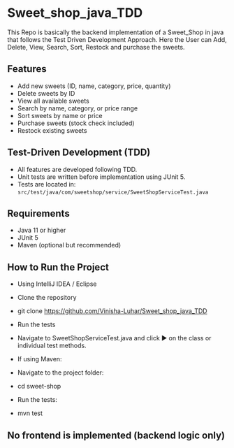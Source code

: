 # Sweet_shop_java_TDD
This Repo is basically the backend implementation of a Sweet_Shop in java that follows the Test Driven Development Approach. Here the User can Add, Delete, View, Search, Sort, Restock and purchase the sweets.

## Features
- Add new sweets (ID, name, category, price, quantity)
- Delete sweets by ID
- View all available sweets
- Search by name, category, or price range
- Sort sweets by name or price
- Purchase sweets (stock check included)
- Restock existing sweets

## Test-Driven Development (TDD)
- All features are developed following TDD.
- Unit tests are written before implementation using JUnit 5.
- Tests are located in:  
  `src/test/java/com/sweetshop/service/SweetShopServiceTest.java`

## Requirements
- Java 11 or higher
- JUnit 5
- Maven (optional but recommended)

## How to Run the Project
- Using IntelliJ IDEA / Eclipse
- Clone the repository
- git clone https://github.com/Vinisha-Luhar/Sweet_shop_java_TDD
- Run the tests
- Navigate to SweetShopServiceTest.java and click ▶ on the class or individual test methods.

- If using Maven:
- Navigate to the project folder:
- cd sweet-shop
- Run the tests:
- mvn test

## No frontend is implemented (backend logic only)
